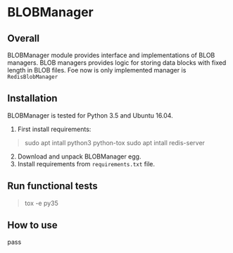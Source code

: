 # BLOBManager

## Overall

BLOBManager module provides interface and implementations of BLOB managers.
BLOB managers provides logic for storing data blocks with fixed length in BLOB
files. Foe now is only implemented manager is `RedisBlobManager`

## Installation

BLOBManager is tested for Python 3.5 and Ubuntu 16.04.

1. First install requirements:

> sudo apt intall python3 python-tox
> sudo apt intall redis-server

2. Download and unpack BLOBManager egg.
3. Install requirements from `requirements.txt` file.

## Run functional tests

> tox -e py35

## How to use

pass
